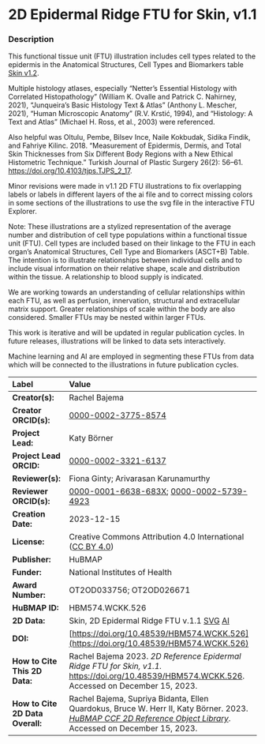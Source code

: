 # 2D Epidermal Ridge FTU for Skin, v1.1

### Description
This functional tissue unit (FTU) illustration includes cell types related to the epidermis in the Anatomical Structures, Cell Types and Biomarkers table  [Skin v1.2](https://doi.org/10.48539/HBM725.JHNS.532). 

Multiple histology atlases, especially “Netter’s Essential Histology with Correlated Histopathology” (William K. Ovalle and Patrick C. Nahirney, 2021), “Junqueira’s Basic Histology Text & Atlas” (Anthony L. Mescher, 2021), “Human Microscopic Anatomy” (R.V. Krstić, 1994), and “Histology: A Text and Atlas” (Michael H. Ross, et al., 2003) were referenced.

Also helpful was Oltulu, Pembe, Bilsev Ince, Naile Kokbudak, Sidika Findik, and Fahriye Kilinc. 2018. “Measurement of Epidermis, Dermis, and Total Skin Thicknesses from Six Different Body Regions with a New Ethical Histometric Technique.” Turkish Journal of Plastic Surgery 26(2): 56–61. https://doi.org/10.4103/tjps.TJPS_2_17. 

Minor revisions were made in v1.1 2D FTU illustrations to fix overlapping labels or labels in different layers of the ai file and to correct missing colors in some sections of the illustrations to use the svg file in the interactive FTU Explorer. 

Note: These illustrations are a stylized representation of the average number and distribution of cell type populations within a functional tissue unit (FTU). Cell types are included based on their linkage to the FTU in each organ’s Anatomical Structures, Cell Type and Biomarkers (ASCT+B) Table. The intention is to illustrate relationships between individual cells and to include visual information on their relative shape, scale and distribution within the tissue. A relationship to blood supply is indicated.

We are working towards an understanding of cellular relationships within each FTU, as well as perfusion, innervation, structural and extracellular matrix support. Greater relationships of scale within the body are also considered. Smaller FTUs may be nested within larger FTUs.

This work is iterative and will be updated in regular publication cycles. In future releases, illustrations will be linked to data sets interactively. 

Machine learning and AI are employed in segmenting these FTUs from data which will be connected to the illustrations in future publication cycles.



| Label | Value |
| :------------- |:-------------|
| **Creator(s):** | Rachel Bajema |
| **Creator ORCID(s):** | [0000-0002-3775-8574](https://orcid.org/0000-0002-3775-8574) |
| **Project Lead:** | Katy B&ouml;rner |
| **Project Lead ORCID:** | [0000-0002-3321-6137](https://orcid.org/0000-0002-3321-6137) |
| **Reviewer(s):** | Fiona Ginty; Arivarasan Karunamurthy |
| **Reviewer ORCID(s):** | [0000-0001-6638-683X](https://orcid.org/0000-0001-6638-683X); [0000-0002-5739-4923](https://orcid.org/0000-0002-5739-4923)|
| **Creation Date:** | 2023-12-15 |
| **License:** | Creative Commons Attribution 4.0 International ([CC BY 4.0](https://creativecommons.org/licenses/by/4.0/)) |
| **Publisher:** | HuBMAP |
| **Funder:** | National Institutes of Health |
| **Award Number:** | OT2OD033756; OT2OD026671 |
| **HuBMAP ID:** | HBM574.WCKK.526 |
| **2D Data:** | Skin, 2D Epidermal Ridge FTU v.1.1 [SVG](https://cdn.humanatlas.io/hra-releases/v2.0/2d-ftu/2d-ftu-pancreas-intercalated-duct.svg) [AI](https://cdn.humanatlas.io/hra-releases/v2.0/2d-ftu/2d-ftu-pancreas-intercalated-duct.ai) |
| **DOI:** | [https://doi.org/10.48539/HBM574.WCKK.526](https://doi.org/10.48539/HBM574.WCKK.526) |
| **How to Cite This 2D Data:** | Rachel Bajema 2023. *2D Reference Epidermal Ridge FTU for Skin, v1.1.* https://doi.org/10.48539/HBM574.WCKK.526. Accessed on December 15, 2023. |
| **How to Cite 2D Data Overall:** | Rachel Bajema, Supriya Bidanta, Ellen Quardokus, Bruce W. Herr II, Katy Börner. 2023. [*HuBMAP CCF 2D Reference Object Library*]( https://humanatlas.io/2d-ftu-illustrations). Accessed on December 15, 2023. |
